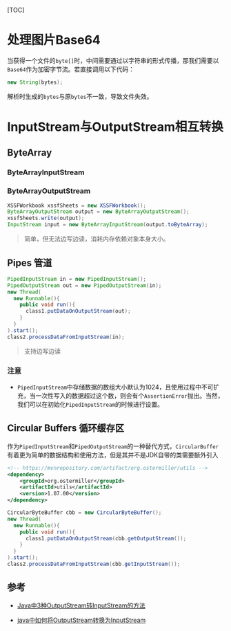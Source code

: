 [TOC]



# 处理图片Base64

当获得一个文件的`byte[]`时，中间需要通过以字符串的形式传播，那我们需要以`Base64`作为加密字节流。若直接调用以下代码：

``` java
new String(bytes);
```

解析时生成的`bytes`与原`bytes`不一致，导致文件失效。

# InputStream与OutputStream相互转换

## ByteArray

### ByteArrayInputStream 

### ByteArrayOutputStream

``` java
XSSFWorkbook xssfSheets = new XSSFWorkbook();
ByteArrayOutputStream output = new ByteArrayOutputStream();
xssfSheets.write(output);
InputStream input = new ByteArrayInputStream(output.toByteArray);
```

> 简单，但无法边写边读，消耗内存依赖对象本身大小。

## Pipes 管道

```java
PipedInputStream in = new PipedInputStream();
PipedOutputStream out = new PipedOutputStream(in);
new Thread(
  new Runnable(){
    public void run(){
      class1.putDataOnOutputStream(out);
    }
  }
).start();
class2.processDataFromInputStream(in);
```

> 支持边写边读

### 注意

- `PipedInputStream`中存储数据的数组大小默认为1024，且使用过程中不可扩充，当一次性写入的数据超过这个数，则会有个`AssertionError`抛出。当然，我们可以在初始化`PipedInputStream`的时候进行设置。

## Circular Buffers 循环缓存区

作为`PipedInputStream`和`PipedOutputStream`的一种替代方式，`CircularBuffer`有着更为简单的数据结构和使用方法，但是其并不是JDK自带的类需要额外引入

```xml
<!-- https://mvnrepository.com/artifact/org.ostermiller/utils -->
<dependency>
    <groupId>org.ostermiller</groupId>
    <artifactId>utils</artifactId>
    <version>1.07.00</version>
</dependency>
```



```java
CircularByteBuffer cbb = new CircularByteBuffer();
new Thread(
  new Runnable(){
    public void run(){
      class1.putDataOnOutputStream(cbb.getOutputStream());
    }
  }
).start();
class2.processDataFromInputStream(cbb.getInputStream());
```



## 参考

- [Java中3种OutputStream转InputStream的方法](https://www.jianshu.com/p/659a821d5118)

- [java中如何将OutputStream转换为InputStream](https://www.cnblogs.com/xiohao/p/5073832.html)